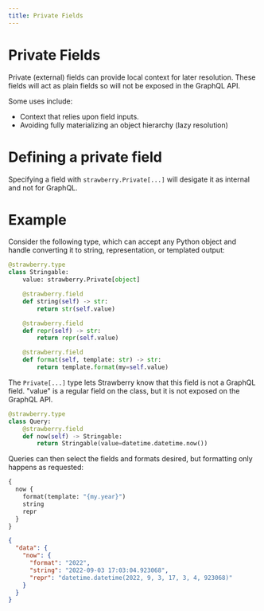 ```yaml
---
title: Private Fields
---
```


# Private Fields

Private (external) fields can provide local context for later resolution. These
fields will act as plain fields so will not be exposed in the GraphQL API.

Some uses include:

- Context that relies upon field inputs.
- Avoiding fully materializing an object hierarchy (lazy resolution)

# Defining a private field

Specifying a field with `strawberry.Private[...]` will desigate it as internal
and not for GraphQL.

# Example

Consider the following type, which can accept any Python object and handle
converting it to string, representation, or templated output:

```python
@strawberry.type
class Stringable:
    value: strawberry.Private[object]

    @strawberry.field
    def string(self) -> str:
        return str(self.value)

    @strawberry.field
    def repr(self) -> str:
        return repr(self.value)

    @strawberry.field
    def format(self, template: str) -> str:
        return template.format(my=self.value)
```

The `Private[...]` type lets Strawberry know that this field is not a GraphQL
field. "value" is a regular field on the class, but it is not exposed on the
GraphQL API.

```python
@strawberry.type
class Query:
    @strawberry.field
    def now(self) -> Stringable:
        return Stringable(value=datetime.datetime.now())
```

Queries can then select the fields and formats desired, but formatting only
happens as requested:

<CodeGrid>

```graphql
{
  now {
    format(template: "{my.year}")
    string
    repr
  }
}
```

```json
{
  "data": {
    "now": {
      "format": "2022",
      "string": "2022-09-03 17:03:04.923068",
      "repr": "datetime.datetime(2022, 9, 3, 17, 3, 4, 923068)"
    }
  }
}
```

</CodeGrid>

